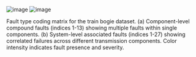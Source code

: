 ![image](https://github.com/user-attachments/assets/2c52be3a-9ad4-46f3-b5ee-8a726c417c9a)
![image](https://github.com/user-attachments/assets/58de14e3-3dd2-4443-a90f-79c75509c137)

Fault type coding matrix for the train bogie dataset. (a) Component-level compound faults (indices 1-13) showing multiple faults within single components. (b) System-level associated faults (indices 1-27) showing correlated failures across different transmission components. Color intensity indicates fault presence and severity.
